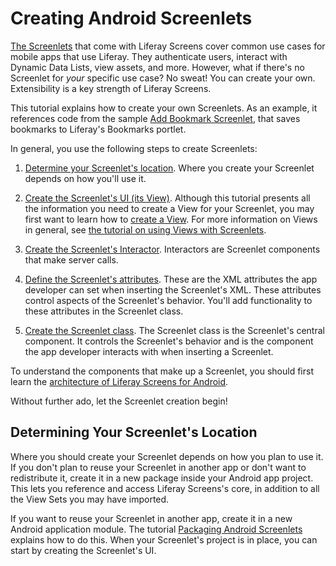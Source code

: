 # Creating Android Screenlets [](id=creating-android-screenlets)

[The Screenlets](/develop/reference/-/knowledge_base/7-0/screenlets-in-liferay-screens-for-android)
that come with Liferay Screens cover common use cases for mobile apps that use
Liferay. They authenticate users, interact with Dynamic Data Lists, view assets,
and more. However, what if there's no Screenlet for *your* specific use case? No
sweat! You can create your own. Extensibility is a key strength of Liferay
Screens. 

This tutorial explains how to create your own Screenlets. As an example, it
references code from the sample
[Add Bookmark Screenlet](https://github.com/liferay/liferay-screens/tree/master/android/samples/addbookmarkscreenlet), 
that saves bookmarks to Liferay's Bookmarks portlet. 

In general, you use the following steps to create Screenlets: 

1. [Determine your Screenlet's location](/develop/tutorials/-/knowledge_base/7-0/creating-android-screenlets#determining-your-screenlets-location). 
   Where you create your Screenlet depends on how you'll use it. 

2. [Create the Screenlet's UI (its View)](/develop/tutorials/-/knowledge_base/7-0/creating-android-screenlets#creating-the-screenlets-ui). 
   Although this tutorial presents all the information you need to create a View 
   for your Screenlet, you may first want to learn how to 
   [create a View](/develop/tutorials/-/knowledge_base/7-0/creating-android-views). 
   For more information on Views in general, see 
   [the tutorial on using Views with Screenlets](/develop/tutorials/-/knowledge_base/7-0/using-views-in-android-screenlets). 

3. [Create the Screenlet's Interactor](/develop/tutorials/-/knowledge_base/7-0/creating-android-screenlets#creating-the-screenlets-Interactor-class). 
   Interactors are Screenlet components that make server calls. 

4. [Define the Screenlet's attributes](/develop/tutorials/-/knowledge_base/7-0/creating-android-screenlets#defining-screenlet-attributes-in-your-app). 
   These are the XML attributes the app developer can set when inserting the 
   Screenlet's XML. These attributes control aspects of the Screenlet's 
   behavior. You'll add functionality to these attributes in the Screenlet 
   class. 

5. [Create the Screenlet class](/develop/tutorials/-/knowledge_base/7-0/creating-android-screenlets#creating-the-screenlet-class). 
   The Screenlet class is the Screenlet's central component. It controls the 
   Screenlet's behavior and is the component the app developer interacts with 
   when inserting a Screenlet. 

To understand the components that make up a Screenlet, you should first 
learn the
[architecture of Liferay Screens for Android](/develop/tutorials/-/knowledge_base/7-0/architecture-of-liferay-screens-for-android). 

Without further ado, let the Screenlet creation begin! 

## Determining Your Screenlet's Location [](id=determining-your-screenlets-location)

Where you should create your Screenlet depends on how you plan to use it. If you
don't plan to reuse your Screenlet in another app or don't want to redistribute
it, create it in a new package inside your Android app project. This lets you
reference and access Liferay Screens's core, in addition to all the View Sets 
you may have imported. 

If you want to reuse your Screenlet in another app, create it in a new Android 
application module. The tutorial 
[Packaging Android Screenlets](/develop/tutorials/-/knowledge_base/7-0/packaging-your-android-screenlets) 
explains how to do this. When your Screenlet's project is in place, you can 
start by creating the Screenlet's UI. 
